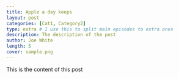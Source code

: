 ```yaml
---
title: Apple a day keeps 
layout: post
categories: [Cat1, Category2]
type: extra # I use this to split main episodes to extra ones
description: The description of the post
author: Joe White
length: 5
cover: sample.png
---
```

This is the content of this post
